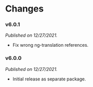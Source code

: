 # Changes

### v6.0.1
_Published on 12/27/2021._

* Fix wrong ng-translation references.

### v6.0.0
_Published on 12/27/2021._

* Initial release as separate package.
